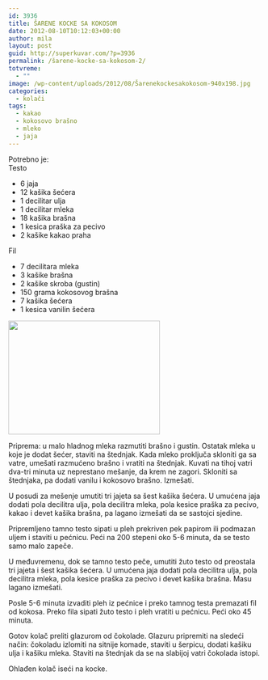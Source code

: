 ```yaml
---
id: 3936
title: ŠARENE KOCKE SA KOKOSOM
date: 2012-08-10T10:12:03+00:00
author: mila
layout: post
guid: http://superkuvar.com/?p=3936
permalink: /šarene-kocke-sa-kokosom-2/
totvreme:
  - ""
image: /wp-content/uploads/2012/08/Šarenekockesakokosom-940x198.jpg
categories:
  - kolači
tags:
  - kakao
  - kokosovo brašno
  - mleko
  - jaja
---
```

Potrebno je:  
Testo

  * 6 jaja
  * 12 kašika šećera
  * 1 decilitar ulja
  * 1 decilitar mleka
  * 18 kašika brašna
  * 1 kesica praška za pecivo
  * 2 kašike kakao praha

Fil

  * 7 decilitara mleka
  * 3 kašike brašna
  * 2 kašike skroba (gustin)
  * 150 grama kokosovog brašna
  * 7 kašika šećera
  * 1 kesica vanilin šećera

<img class="alignnone size-medium wp-image-3937" title="Šarenekockesakokosom" src="/wp-content/uploads/2012/08/%C5%A0arenekockesakokosom-300x225.jpg" alt="" width="300" height="225" /> 

Priprema: u malo hladnog mleka razmutiti brašno i gustin. Ostatak mleka u koje je dodat šećer, staviti na štednjak. Kada mleko proključa skloniti ga sa vatre, umešati razmućeno brašno i vratiti na štednjak. Kuvati na tihoj vatri dva-tri minuta uz neprestano mešanje, da krem ne zagori. Skloniti sa štednjaka, pa dodati vanilu i kokosovo brašno. Izmešati.

U posudi za mešenje umutiti tri jajeta sa šest kašika šećera. U umućena jaja dodati pola decilitra ulja, pola decilitra mleka, pola kesice praška za pecivo, kakao i devet kašika brašna, pa lagano izmešati da se sastojci sjedine.

Pripremljeno tamno testo sipati u pleh prekriven pek papirom ili podmazan uljem i staviti u pećnicu. Peći na 200 stepeni oko 5-6 minuta, da se testo samo malo zapeče.

U međuvremenu, dok se tamno testo peče, umutiti žuto testo od preostala tri jajeta i šest kašika šećera. U umućena jaja dodati pola decilitra ulja, pola decilitra mleka, pola kesice praška za pecivo i devet kašika brašna. Masu lagano izmešati.

Posle 5-6 minuta izvaditi pleh iz pećnice i preko tamnog testa premazati fil od kokosa. Preko fila sipati žuto testo i pleh vratiti u pećnicu. Peći oko 45 minuta.

Gotov kolač preliti glazurom od čokolade. Glazuru pripremiti na sledeći način: čokoladu izlomiti na sitnije komade, staviti u šerpicu, dodati kašiku ulja i kašiku mleka. Staviti na štednjak da se na slabijoj vatri čokolada istopi.

Ohlađen kolač iseći na kocke.